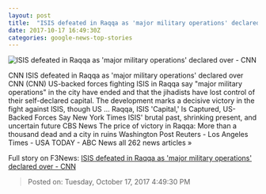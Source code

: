 ```yaml
---
layout: post
title:  "ISIS defeated in Raqqa as 'major military operations' declared over - CNN"
date: 2017-10-17 16:49:30Z
categories: google-news-top-stories
---
```


![ISIS defeated in Raqqa as 'major military operations' declared over - CNN](http://cdn.cnn.com/cnnnext/dam/assets/171017093728-01-raqqa-1016-super-tease.jpg)

CNN ISIS defeated in Raqqa as 'major military operations' declared over CNN (CNN) US-backed forces fighting ISIS in Raqqa say "major military operations" in the city have ended and that the jihadists have lost control of their self-declared capital. The development marks a decisive victory in the fight against ISIS, though US ... Raqqa, ISIS 'Capital,' Is Captured, US-Backed Forces Say New York Times ISIS' brutal past, shrinking present, and uncertain future CBS News The price of victory in Raqqa: More than a thousand dead and a city in ruins Washington Post Reuters - Los Angeles Times - USA TODAY - ABC News all 262 news articles »


Full story on F3News: [ISIS defeated in Raqqa as 'major military operations' declared over - CNN](http://www.f3nws.com/n/HBY3QF)

> Posted on: Tuesday, October 17, 2017 4:49:30 PM
